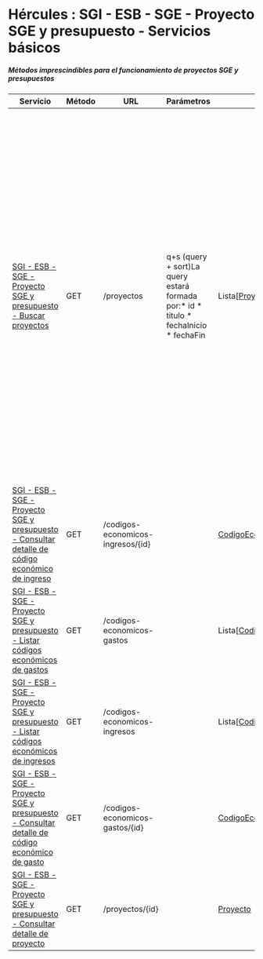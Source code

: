 # Hércules : SGI \- ESB \- SGE \- Proyecto SGE y presupuesto \- Servicios básicos



##### Métodos imprescindibles para el funcionamiento de proyectos SGE y presupuestos







| Servicio | Método | URL | Parámetros | Respuesta | Descripción |
| --- | --- | --- | --- | --- | --- |
| [SGI \- ESB \- SGE \- Proyecto SGE y presupuesto \- Buscar proyectos](/confluence/display/HERCULES/SGI+-+ESB+-+SGE+-+Proyecto+SGE+y+presupuesto+-+Buscar+proyectos "/confluence/display/HERCULES/SGI+-+ESB+-+SGE+-+Proyecto+SGE+y+presupuesto+-+Buscar+proyectos") | GET | /proyectos | q\+s (query \+ sort)La query estará formada por:* id * titulo * fechaInicio * fechaFin | Lista\[[Proyecto](https://confluence.um.es/confluence/display/HERCULES/SGI+-+ESB+-+SGE+-+Proyecto+SGE+y+presupuesto#SGIESBSGEProyectoSGEypresupuesto-Proyecto "https://confluence.um.es/confluence/display/HERCULES/SGI+-+ESB+-+SGE+-+Proyecto+SGE+y+presupuesto#SGIESBSGEProyectoSGEypresupuesto-Proyecto")] | Búsqueda de proyectos económicos, se puede buscar por el identificador del proyecto económico, por el título (o parte del título), entre un rango de fechas en las que se incluye la fecha de inicio o entre un rango de fechas entras lasque se incluye la fecha de fin del proyecto. Devuelve un listado de Proyectos económicos que cumplen los criterios de búsqueda.Los parámetros q y s están explicados en:* [Consultas filtradas y paginadas](https://confluence.um.es/confluence/display/HERCULES/Consultas+filtradas+y+paginadas "https://confluence.um.es/confluence/display/HERCULES/Consultas+filtradas+y+paginadas") |
| [SGI \- ESB \- SGE \- Proyecto SGE y presupuesto \- Consultar detalle de código económico de ingreso](https://confluence.um.es/confluence/pages/viewpage.action?pageId=597852969 "/confluence/pages/viewpage.action?pageId=597852969") | GET | /codigos\-economicos\-ingresos/{id} |  | [CodigoEconomicoIngreso](https://confluence.um.es/confluence/display/HERCULES/SGI+-+ESB+-+SGE+-+Proyecto+SGE+y+presupuesto#SGIESBSGEProyectoSGEypresupuesto-CodigoEconomicoIngreso "https://confluence.um.es/confluence/display/HERCULES/SGI+-+ESB+-+SGE+-+Proyecto+SGE+y+presupuesto#SGIESBSGEProyectoSGEypresupuesto-CodigoEconomicoIngreso") | Detalle de un código económico de tipo ingreso. |
| [SGI \- ESB \- SGE \- Proyecto SGE y presupuesto \- Listar códigos económicos de gastos](https://confluence.um.es/confluence/pages/viewpage.action?pageId=597852966 "/confluence/pages/viewpage.action?pageId=597852966") | GET | /codigos\-economicos\-gastos |  | Lista\[[CodigoEconomicoGasto](https://confluence.um.es/confluence/display/HERCULES/SGI+-+ESB+-+SGE+-+Proyecto+SGE+y+presupuesto#SGIESBSGEProyectoSGEypresupuesto-CodigoEconomicoGasto "https://confluence.um.es/confluence/display/HERCULES/SGI+-+ESB+-+SGE+-+Proyecto+SGE+y+presupuesto#SGIESBSGEProyectoSGEypresupuesto-CodigoEconomicoGasto")] | Listado de códigos económicos de tipo gasto. |
| [SGI \- ESB \- SGE \- Proyecto SGE y presupuesto \- Listar códigos económicos de ingresos](https://confluence.um.es/confluence/pages/viewpage.action?pageId=597852968 "/confluence/pages/viewpage.action?pageId=597852968") | GET | /codigos\-economicos\-ingresos |  | Lista\[[CodigoEconomicoIngreso](https://confluence.um.es/confluence/display/HERCULES/SGI+-+ESB+-+SGE+-+Proyecto+SGE+y+presupuesto#SGIESBSGEProyectoSGEypresupuesto-CodigoEconomicoIngreso "https://confluence.um.es/confluence/display/HERCULES/SGI+-+ESB+-+SGE+-+Proyecto+SGE+y+presupuesto#SGIESBSGEProyectoSGEypresupuesto-CodigoEconomicoIngreso")] | Listado de códigos económicos de tipo ingreso. |
| [SGI \- ESB \- SGE \- Proyecto SGE y presupuesto \- Consultar detalle de código económico de gasto](https://confluence.um.es/confluence/pages/viewpage.action?pageId=597852967 "/confluence/pages/viewpage.action?pageId=597852967") | GET | /codigos\-economicos\-gastos/{id} |  | [CodigoEconomicoGasto](https://confluence.um.es/confluence/display/HERCULES/SGI+-+ESB+-+SGE+-+Proyecto+SGE+y+presupuesto#SGIESBSGEProyectoSGEypresupuesto-CodigoEconomicoGasto "https://confluence.um.es/confluence/display/HERCULES/SGI+-+ESB+-+SGE+-+Proyecto+SGE+y+presupuesto#SGIESBSGEProyectoSGEypresupuesto-CodigoEconomicoGasto") | Detalle de un código económico de tipo gasto. |
| [SGI \- ESB \- SGE \- Proyecto SGE y presupuesto \- Consultar detalle de proyecto](/confluence/display/HERCULES/SGI+-+ESB+-+SGE+-+Proyecto+SGE+y+presupuesto+-+Consultar+detalle+de+proyecto "/confluence/display/HERCULES/SGI+-+ESB+-+SGE+-+Proyecto+SGE+y+presupuesto+-+Consultar+detalle+de+proyecto") | GET | /proyectos/{id} |  | [Proyecto](https://confluence.um.es/confluence/display/HERCULES/SGI+-+ESB+-+SGE+-+Proyecto+SGE+y+presupuesto#SGIESBSGEProyectoSGEypresupuesto-Proyecto "https://confluence.um.es/confluence/display/HERCULES/SGI+-+ESB+-+SGE+-+Proyecto+SGE+y+presupuesto#SGIESBSGEProyectoSGEypresupuesto-Proyecto") | Detalle de los datos generales de un proyecto económico. |




